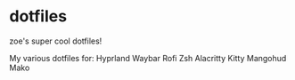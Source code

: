 # dotfiles
zoe's super cool dotfiles!

My various dotfiles for:
Hyprland
Waybar
Rofi
Zsh
Alacritty
Kitty
Mangohud
Mako
